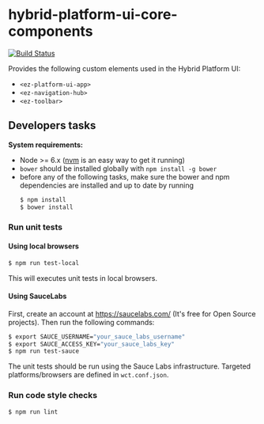 # hybrid-platform-ui-core-components

[![Build Status](https://travis-ci.org/ezsystems/hybrid-platform-ui-core-components.svg?branch=master)](https://travis-ci.org/ezsystems/hybrid-platform-ui-core-components)

Provides the following custom elements used in the Hybrid Platform UI:

* `<ez-platform-ui-app>`
* `<ez-navigation-hub>`
* `<ez-toolbar>`

## Developers tasks

**System requirements:**
* Node >= 6.x ([nvm](https://github.com/creationix/nvm)
is an easy way to get it running)
* `bower` should be installed globally with `npm install -g bower`
* before any of the following tasks, make sure the bower and npm dependencies are
  installed and up to date by running
  ```bash
  $ npm install
  $ bower install
  ```

### Run unit tests

#### Using local browsers

```bash
$ npm run test-local
```

This will executes unit tests in local browsers.

#### Using SauceLabs

First, create an account at https://saucelabs.com/ (It's free for Open Source
projects).
Then run the following commands:

```bash
$ export SAUCE_USERNAME="your_sauce_labs_username"
$ export SAUCE_ACCESS_KEY="your_sauce_labs_key"
$ npm run test-sauce
```

The unit tests should be run using the Sauce Labs infrastructure. Targeted
platforms/browsers are defined in `wct.conf.json`.

### Run code style checks

```bash
$ npm run lint
```
